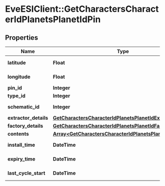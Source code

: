 # EveESIClient::GetCharactersCharacterIdPlanetsPlanetIdPin

## Properties
Name | Type | Description | Notes
------------ | ------------- | ------------- | -------------
**latitude** | **Float** | latitude number | 
**longitude** | **Float** | longitude number | 
**pin_id** | **Integer** | pin_id integer | 
**type_id** | **Integer** | type_id integer | 
**schematic_id** | **Integer** | schematic_id integer | [optional] 
**extractor_details** | [**GetCharactersCharacterIdPlanetsPlanetIdExtractorDetails**](GetCharactersCharacterIdPlanetsPlanetIdExtractorDetails.md) |  | [optional] 
**factory_details** | [**GetCharactersCharacterIdPlanetsPlanetIdFactoryDetails**](GetCharactersCharacterIdPlanetsPlanetIdFactoryDetails.md) |  | [optional] 
**contents** | [**Array&lt;GetCharactersCharacterIdPlanetsPlanetIdContent&gt;**](GetCharactersCharacterIdPlanetsPlanetIdContent.md) | contents array | [optional] 
**install_time** | **DateTime** | install_time string | [optional] 
**expiry_time** | **DateTime** | expiry_time string | [optional] 
**last_cycle_start** | **DateTime** | last_cycle_start string | [optional] 


